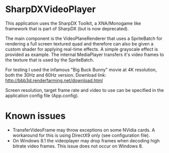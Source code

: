 SharpDXVideoPlayer
==================

This application uses the SharpDX Toolkit, a XNA/Monogame like framework that is part of SharpDX (but is now deprecated).

The main component is the VideoPlaneRenderer that uses a SpriteBatch for rendering a full screen textured quad and 
therefore can also be given a custom shader for applying real-time effects. A simple grayscale effect is provided as example.
The internal MediaPlayer transfers it's video frames to the texture that is used by the SpriteBatch.

For testing I used the infamous "Big Buck Bunny" movie at 4K resolution, both the 30Hz and 60Hz version. 
Download link: http://bbb3d.renderfarming.net/download.html

Screen resolution, target frame rate and video to use can be specified in the application config file (App.config).

Known issues
============
* TransferVideoFrame may throw exceptions on some NVidia cards. A workaround for this is using DirectX9 only (see configuration file).
* On Windows 8.1 the videoplayer may drop frames when decoding high bitrate video frames. This issue does not occur on Windows 8.  


